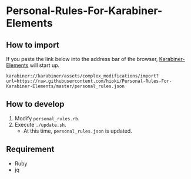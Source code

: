 # Personal-Rules-For-Karabiner-Elements

## How to import

If you paste the link below into the address bar of the browser, [Karabiner-Elements](https://pqrs.org/osx/karabiner/) will start up.

```
karabiner://karabiner/assets/complex_modifications/import?url=https://raw.githubusercontent.com/hioki/Personal-Rules-For-Karabiner-Elements/master/personal_rules.json
```

## How to develop

1. Modify `personal_rules.rb`.
1. Execute `./update.sh`.
    - At this time, `personal_rules.json` is updated.

## Requirement

- Ruby
- jq
